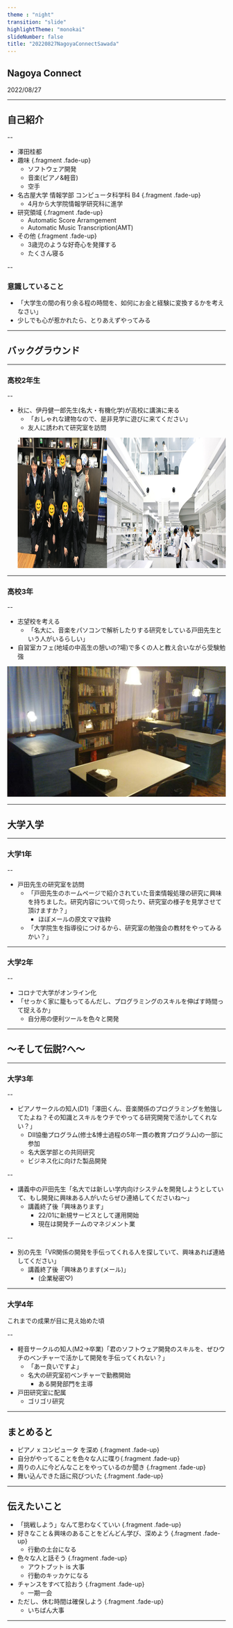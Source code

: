 ```yaml
---
theme : "night"
transition: "slide"
highlightTheme: "monokai"
slideNumber: false
title: "20220827NagoyaConnectSawada"
---
```


##  Nagoya Connect
2022/08/27

---

## 自己紹介

--

- 澤田桂都
- 趣味 {.fragment .fade-up}
  - ソフトウェア開発
  - 音楽(ピアノ&軽音)
  - 空手
- 名古屋大学 情報学部 コンピュータ科学科 B4 {.fragment .fade-up}
  - 4月から大学院情報学研究科に進学
- 研究領域 {.fragment .fade-up}
  - Automatic Score Arramgement
  - Automatic Music Transcription(AMT)
- その他 {.fragment .fade-up}
  - 3歳児のような<span class="fragment highlight-red">好奇心</span>を発揮する
  - たくさん<span class="fragment highlight-red">寝る</span>

--

### 意識していること

- 「大学生の間の有り余る程の時間を、如何にお金と経験に変換するかを考えなさい」
- 少しでも心が惹かれたら、とりあえずやってみる

---

## バックグラウンド

---

### 高校2年生

--

- 秋に、伊丹健一郎先生(名大・有機化学)が高校に講演に来る
  - 「おしゃれな建物なので、是非見学に遊びに来てください」
  - 友人に誘われて<span class="fragment highlight-red">研究室を訪問</span>

<ul style="display: flex;">
    <li style="list-style: none;"><img src="img/itbm.jpg" style="height: 300px;"></li>
    <li style="list-style: none;"><img src="img/visual.jpg" style="height: 300px;"></li>
</ul>


---

### 高校3年

--

- 志望校を考える
  - 「名大に、音楽をパソコンで解析したりする研究をしている<span class="fragment highlight-red">戸田先生</span>という人がいるらしい」
- 自習室カフェ(地域の中高生の憩いの?場)で<span class="fragment highlight-red">多くの人と教え合い</span>ながら受験勉強

<img src="/img/talk.jpg" style="height: 300px;">

---

## 大学入学

---

### 大学1年

--

- 戸田先生の<span class="fragment highlight-red">研究室を訪問</span>
    - 「戸田先生のホームページで紹介されていた音楽情報処理の研究に興味を持ちました。研究内容について伺ったり、研究室の様子を見学させて頂けますか？」
      - ほぼメールの原文ママ抜粋
    - 「大学院生を指導役につけるから、研究室の勉強会の教材をやってみるかい？」

---

### 大学2年

--

- コロナで大学がオンライン化
- 「せっかく家に籠もってるんだし、プログラミングのスキルを伸ばす時間って捉えるか」
  - 自分用の便利ツールを色々と開発

---

## 〜そして伝説?へ〜

---

### 大学3年

--

- <span class="fragment highlight-red">ピアノサークルの知人(D1)</span>「澤田くん、音楽関係のプログラミングを勉強してたよね？その知識とスキルをウチでやってる研究開発で活かしてくれない？」
    - DII協働プログラム(修士&博士過程の5年一貫の教育プログラム)の一部に参加
    - 名大医学部との共同研究
    - ビジネス化に向けた製品開発

--

- 講義中の戸田先生「名大では新しい学内向けシステムを開発しようとしていて、もし開発に興味ある人がいたらぜひ連絡してくださいね〜」
    - <span class="fragment highlight-red">講義終了後</span>「興味あります」
        - 22/01に新規サービスとして運用開始
        - 現在は開発チームのマネジメント業

--

- 別の先生「VR関係の開発を手伝ってくれる人を探していて、興味あれば連絡してください」
    - <span class="fragment highlight-red">講義終了後</span>「興味あります(メール)」
        - (企業秘密♡)

---

### 大学4年

これまでの成果が目に見え始めた頃

--

- <span class="fragment highlight-red">軽音サークルの知人</span>(M2→卒業)「君のソフトウェア開発のスキルを、ぜひウチのベンチャーで活かして開発を手伝ってくれない？」
    - 「<span class="fragment highlight-red">あー良いですよ</span>」
    - 名大の研究室初ベンチャーで勤務開始
        - ある開発部門を主導
- 戸田研究室に配属
  - ゴリゴリ研究

---

## まとめると

- ピアノ x コンピュータ を深め {.fragment .fade-up}
- 自分がやってることを色々な人に喋り{.fragment .fade-up}
- 周りの人に今どんなことをやっているのか聞き {.fragment .fade-up}
- 舞い込んできた話に飛びついた {.fragment .fade-up}

---

## 伝えたいこと

- 「挑戦しよう」なんて思わなくていい {.fragment .fade-up}
- 好きなこと＆興味のあることをどんどん学び、深めよう  {.fragment .fade-up}
    - 行動の土台になる
- 色々な人と話そう {.fragment .fade-up}
    - アウトプット is 大事
    - 行動のキッカケになる
- チャンスをすべて拾おう {.fragment .fade-up}
    - 一期一会
- ただし、休む時間は確保しよう {.fragment .fade-up}
    - いちばん大事

---
<span class="fragment highlight-red"></span>
